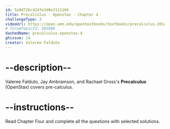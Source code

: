 ```yaml
---
id: 5a9d726c424fe3d0e3111104
title: Precalculus - Openstax - Chapter 4
challengeType: 2
videoUrl: https://open.umn.edu/opentextbooks/textbooks/precalculus-2014
# forumTopicId: 301086
dashedName: precalculus-openstax-4
ghissue: 14
creator: Valeree Falduto 
---
```


# --description--

Valeree Falduto, Jay Ambramson, and Rachael Gross's __Precalculus__ (OpenStax) covers pre-calculus.

# --instructions--

Read Chapter Four and complete all the questions with selected solutions.
